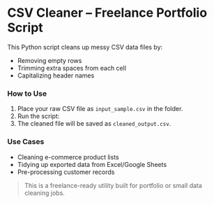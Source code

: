 # CSV Cleaner – Freelance Portfolio Script

This Python script cleans up messy CSV data files by:
- Removing empty rows
- Trimming extra spaces from each cell
- Capitalizing header names

### How to Use

1. Place your raw CSV file as `input_sample.csv` in the folder.
2. Run the script:
3. The cleaned file will be saved as `cleaned_output.csv`.

### Use Cases
- Cleaning e-commerce product lists
- Tidying up exported data from Excel/Google Sheets
- Pre-processing customer records

> This is a freelance-ready utility built for portfolio or small data cleaning jobs.
